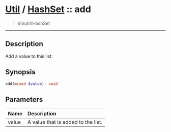 # [Util](Util.md) / [HashSet](Util-HashSet.md) :: add
 > im\util\HashSet
____

## Description
Add a value to this list.

## Synopsis
```php
add(mixed $value): void
```

## Parameters
| Name | Description |
| :--- | :---------- |
| value | A value that is added to the list. |
